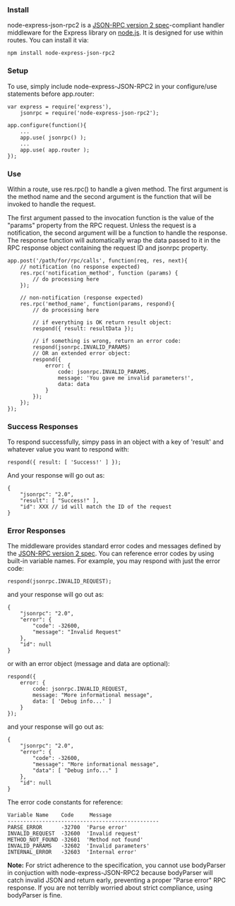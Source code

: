 ### Install

node-express-json-rpc2 is a [JSON-RPC version 2 spec](http://www.jsonrpc.org/specification)-compliant handler middleware for the Express library on [node.js](http://nodejs.org). It is designed for use within routes. You can install it via:

    npm install node-express-json-rpc2

### Setup

To use, simply include node-express-JSON-RPC2 in your configure/use statements before app.router:

    var express = require('express'),
    	jsonrpc = require('node-express-json-rpc2');

    app.configure(function(){
    	...
    	app.use( jsonrpc() );
    	...
    	app.use( app.router );
    });

### Use

Within a route, use res.rpc() to handle a given method. The first argument is the method name and the second argument is the function that will be invoked to handle the request.

The first argument passed to the invocation function is the value of the "params" property from the RPC request. Unless the request is a notification, the second argument will be a function to handle the response. The response function will automatically wrap the data passed to it in the RPC response object containing the request ID and jsonrpc property.

    app.post('/path/for/rpc/calls', function(req, res, next){
    	// notification (no response expected)
    	res.rpc('notification_method', function (params) {
    		// do processing here
    	});
    
    	// non-notification (response expected)
    	res.rpc('method_name', function(params, respond){
    		// do processing here
    
    		// if everything is OK return result object:
    		respond({ result: resultData });
    
    		// if something is wrong, return an error code:
    		respond(jsonrpc.INVALID_PARAMS)
    		// OR an extended error object:
    		respond({
    			error: {
    				code: jsonrpc.INVALID_PARAMS,
    				message: 'You gave me invalid parameters!',
    				data: data
    			}
    		});
    	});
    });

### Success Responses

To respond successfully, simpy pass in an object with a key of 'result' and whatever value you want to respond with:

    respond({ result: [ 'Success!' ] });

And your response will go out as:

    {
    	"jsonrpc": "2.0",
    	"result": [ "Success!" ],
    	"id": XXX // id will match the ID of the request
    }

### Error Responses

The middleware provides standard error codes and messages defined by the [JSON-RPC version 2 spec](http://www.jsonrpc.org/specification). You can reference error codes by using built-in variable names. For example, you may respond with just the error code:

    respond(jsonrpc.INVALID_REQUEST);

and your response will go out as:

    {
    	"jsonrpc": "2.0",
    	"error": {
    		"code": -32600,
    		"message": "Invalid Request"
    	},
    	"id": null
    }

or with an error object (message and data are optional):

    respond({ 
    	error: {
	    	code: jsonrpc.INVALID_REQUEST,
	    	message: "More informational message",
	    	data: [ 'Debug info...' ] 
    	} 
    });

and your response will go out as:

    {
    	"jsonrpc": "2.0",
    	"error": {
    		"code": -32600,
    		"message": "More informational message",
    		"data": [ "Debug info..." ]
    	},
    	"id": null
    }

The error code constants for reference:

    Variable Name    Code     Message
    ------------------------------------------------
    PARSE_ERROR      -32700  'Parse error'
    INVALID_REQUEST  -32600  'Invalid request'
    METHOD_NOT_FOUND -32601  'Method not found'
    INVALID_PARAMS   -32602  'Invalid parameters'
    INTERNAL_ERROR   -32603  'Internal error'


**Note:** For strict adherence to the specification, you cannot use bodyParser in conjuction with node-express-JSON-RPC2 because bodyParser will catch invalid JSON and return early, preventing a proper "Parse error" RPC response. If you are not terribly worried about strict compliance, using bodyParser is fine.
